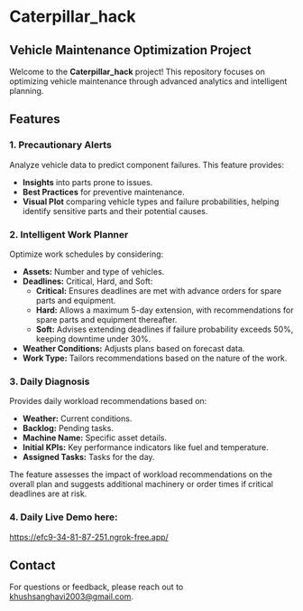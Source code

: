 # Caterpillar_hack

## Vehicle Maintenance Optimization Project

Welcome to the **Caterpillar_hack** project! This repository focuses on optimizing vehicle maintenance through advanced analytics and intelligent planning.

## Features

### 1. Precautionary Alerts
Analyze vehicle data to predict component failures. This feature provides:
- **Insights** into parts prone to issues.
- **Best Practices** for preventive maintenance.
- **Visual Plot** comparing vehicle types and failure probabilities, helping identify sensitive parts and their potential causes.

### 2. Intelligent Work Planner
Optimize work schedules by considering:
- **Assets:** Number and type of vehicles.
- **Deadlines:** Critical, Hard, and Soft:
  - **Critical:** Ensures deadlines are met with advance orders for spare parts and equipment.
  - **Hard:** Allows a maximum 5-day extension, with recommendations for spare parts and equipment thereafter.
  - **Soft:** Advises extending deadlines if failure probability exceeds 50%, keeping downtime under 30%.
- **Weather Conditions:** Adjusts plans based on forecast data.
- **Work Type:** Tailors recommendations based on the nature of the work.

### 3. Daily Diagnosis
Provides daily workload recommendations based on:
- **Weather:** Current conditions.
- **Backlog:** Pending tasks.
- **Machine Name:** Specific asset details.
- **Initial KPIs:** Key performance indicators like fuel and temperature.
- **Assigned Tasks:** Tasks for the day.

The feature assesses the impact of workload recommendations on the overall plan and suggests additional machinery or order times if critical deadlines are at risk.

### 4. Daily Live Demo here:
https://efc9-34-81-87-251.ngrok-free.app/

## Contact
For questions or feedback, please reach out to [khushsanghavi2003@gmail.com](mailto:khushsanghavi2003@gmail.com).
